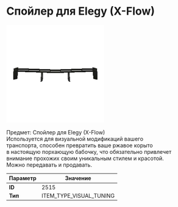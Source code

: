 # Спойлер для Elegy (X-Flow)

![Item Image](../img/2515.webp?raw=true)

Предмет: Спойлер для Elegy (X-Flow)<br>Используется для визуальной модификаций вашего<br>транспорта, способен превратить ваше ржавое корыто<br>в настоящую порхающую бабочку, что обязательно привлечет<br>внимание прохожих своим уникальным стилем и красотой.<br>Можно передавать и продавать.


| Параметр | Значение |
|----------|----------|
| **ID** | 2515 |
| **Тип** | ITEM_TYPE_VISUAL_TUNING |

